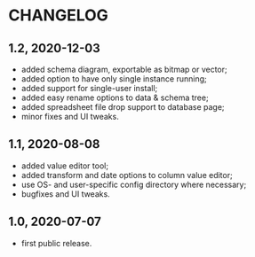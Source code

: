 CHANGELOG
=========

1.2, 2020-12-03
---------------
- added schema diagram, exportable as bitmap or vector;
- added option to have only single instance running;
- added support for single-user install;
- added easy rename options to data & schema tree;
- added spreadsheet file drop support to database page;
- minor fixes and UI tweaks.


1.1, 2020-08-08
---------------
- added value editor tool;
- added transform and date options to column value editor;
- use OS- and user-specific config directory where necessary;
- bugfixes and UI tweaks.


1.0, 2020-07-07
---------------
- first public release.
